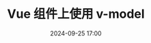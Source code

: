 ---
title: Vue 组件上使用 v-model
cover: https://t.alcy.cc/fj?t=
order: 19
date: 2024-09-25 17:00
category: 软件开发
tag: Vue
excerpt: false
---